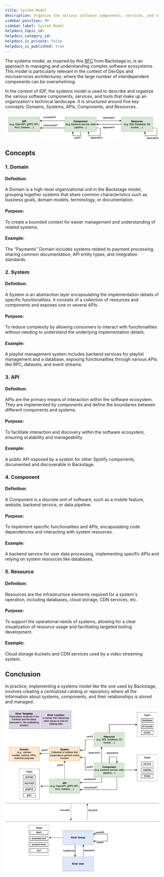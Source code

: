 ```yaml
---
title: System Model
description: Organize the various software components, services, and tools
sidebar_position: 90
sidebar_label: System Model
helpdocs_topic_id:
helpdocs_category_id:
helpdocs_is_private: false
helpdocs_is_published: true
---
```


The systems model, as inspired by this [RFC](https://github.com/backstage/backstage/issues/390) from Backstage.io, is an approach to managing and understanding complex software ecosystems. This model is particularly relevant in the context of DevOps and microservices architectures, where the large number of interdependent components can be overwhelming.

In the context of IDP, the systems model is used to describe and organize the various software components, services, and tools that make up an organization's technical landscape. It is structured around five key concepts: Domains, Systems, APIs, Components, and Resources.

![](static/intro-system.png)

## Concepts

### 1. Domain
#### Definition: 
A Domain is a high-level organizational unit in the Backstage model, grouping together systems that share common characteristics such as business goals, domain models, terminology, or documentation.
#### Purpose: 
To create a bounded context for easier management and understanding of related systems.
#### Example: 
The "Payments" Domain includes systems related to payment processing, sharing common documentation, API entity types, and integration standards.

### 2. System
#### Definition: 
A System is an abstraction layer encapsulating the implementation details of specific functionalities. It consists of a collection of resources and components and exposes one or several APIs.
#### Purpose: 
To reduce complexity by allowing consumers to interact with functionalities without needing to understand the underlying implementation details.
#### Example: 
A playlist management system includes backend services for playlist management and a database, exposing functionalities through various APIs like RPC, datasets, and event streams.

### 3. API
#### Definition: 
APIs are the primary means of interaction within the software ecosystem. They are implemented by components and define the boundaries between different components and systems.
#### Purpose: 
To facilitate interaction and discovery within the software ecosystem, ensuring scalability and manageability.
#### Example: 
A public API exposed by a system for other Spotify components, documented and discoverable in Backstage.

### 4. Component
#### Definition: 
A Component is a discrete unit of software, such as a mobile feature, website, backend service, or data pipeline.
#### Purpose: 
To implement specific functionalities and APIs, encapsulating code dependencies and interacting with system resources.
#### Example: 
A backend service for user data processing, implementing specific APIs and relying on system resources like databases.

### 5. Resource
#### Definition: 
Resources are the infrastructure elements required for a system's operation, including databases, cloud storage, CDN services, etc.
#### Purpose: 
To support the operational needs of systems, allowing for a clear visualization of resource usage and facilitating targeted tooling development.
#### Example: 
Cloud storage buckets and CDN services used by a video streaming system.

## Conclusion 

In practice, implementing a systems model like the one used by Backstage, involves creating a centralized catalog or repository where all the information about systems, components, and their relationships is stored and managed.

![](static/conclusion-system.png)